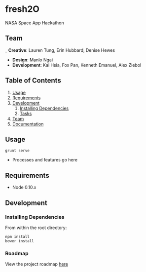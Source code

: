# fresh2O

NASA Space App Hackathon

## Team

  _ __Creative__: Lauren Tung, Erin Hubbard, Denise Hewes
  - __Design__: Manlo Ngai
  - __Development__: Kai Hsia, Fox Pan, Kenneth Emanuel, Alex Ziebol

## Table of Contents

1. [Usage](#Usage)
1. [Requirements](#requirements)
1. [Development](#development)
    1. [Installing Dependencies](#installing-dependencies)
    1. [Tasks](#roadmap)
1. [Team](#team)
1. [Documentation](#documentation)

## Usage

```
grunt serve
```

- Processes and features go here

## Requirements

- Node 0.10.x

## Development

### Installing Dependencies

From within the root directory:

```
npm install
bower install
```

### Roadmap

View the project roadmap [here](https://github.com/alexzkazu/fresh2O/issues)